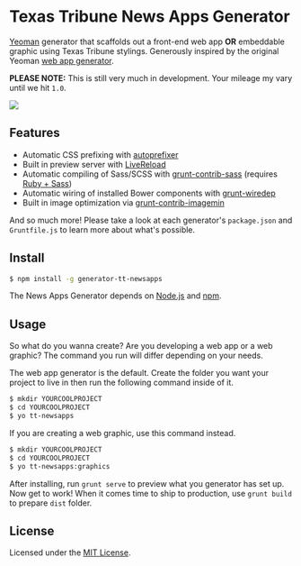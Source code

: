 # Texas Tribune News Apps Generator

[Yeoman](http://yeoman.io) generator that scaffolds out a front-end web app **OR** embeddable graphic using Texas Tribune stylings. Generously inspired by the original Yeoman [web app generator](https://github.com/yeoman/generator-webapp).

**PLEASE NOTE:** This is still very much in development. Your mileage my vary until we hit `1.0`.

![](http://i.imgur.com/OHMWZgQ.png)

## Features

* Automatic CSS prefixing with [autoprefixer](https://github.com/postcss/autoprefixer)
* Built in preview server with [LiveReload](http://livereload.com/)
* Automatic compiling of Sass/SCSS with [grunt-contrib-sass](https://www.npmjs.org/package/grunt-contrib-sass) (requires [Ruby + Sass](http://sass-lang.com/install))
* Automatic wiring of installed Bower components with [grunt-wiredep](https://github.com/stephenplusplus/grunt-wiredep)
* Built in image optimization via [grunt-contrib-imagemin](grunt-contrib-imagemin)

And so much more! Please take a look at each generator's `package.json` and `Gruntfile.js` to learn more about what's possible.

## Install

```sh
$ npm install -g generator-tt-newsapps
```
The News Apps Generator depends on [Node.js](http://nodejs.org/) and [npm](http://npmjs.org/).

## Usage

So what do you wanna create? Are you developing a web app or a web graphic? The command you run will differ depending on your needs.

The web app generator is the default. Create the folder you want your project to live in then run the following command inside of it.

```sh
$ mkdir YOURCOOLPROJECT
$ cd YOURCOOLPROJECT
$ yo tt-newsapps
```

If you are creating a web graphic, use this command instead.

```sh
$ mkdir YOURCOOLPROJECT
$ cd YOURCOOLPROJECT
$ yo tt-newsapps:graphics
```

After installing, run `grunt serve` to preview what you generator has set up. Now get to work! When it comes time to ship to production, use `grunt build` to prepare `dist` folder.

## License

Licensed under the [MIT License](http://opensource.org/licenses/MIT).
